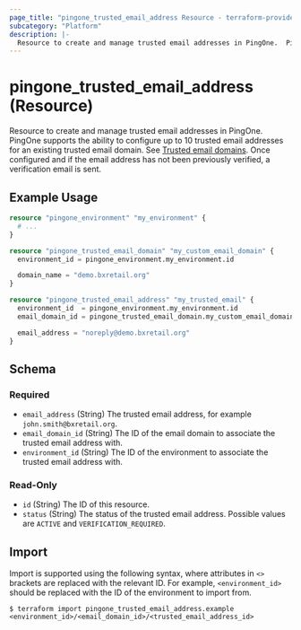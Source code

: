 ```yaml
---
page_title: "pingone_trusted_email_address Resource - terraform-provider-pingone"
subcategory: "Platform"
description: |-
  Resource to create and manage trusted email addresses in PingOne.  PingOne supports the ability to configure up to 10 trusted email addresses for an existing trusted email domain. See Trusted email domains https://apidocs.pingidentity.com/pingone/platform/v1/api/#trusted-email-domains.  Once configured and if the email address has not been previously verified, a verification email is sent.
---
```


# pingone_trusted_email_address (Resource)

Resource to create and manage trusted email addresses in PingOne.  PingOne supports the ability to configure up to 10 trusted email addresses for an existing trusted email domain. See [Trusted email domains](https://apidocs.pingidentity.com/pingone/platform/v1/api/#trusted-email-domains).  Once configured and if the email address has not been previously verified, a verification email is sent.

## Example Usage

```terraform
resource "pingone_environment" "my_environment" {
  # ...
}

resource "pingone_trusted_email_domain" "my_custom_email_domain" {
  environment_id = pingone_environment.my_environment.id

  domain_name = "demo.bxretail.org"
}

resource "pingone_trusted_email_address" "my_trusted_email" {
  environment_id  = pingone_environment.my_environment.id
  email_domain_id = pingone_trusted_email_domain.my_custom_email_domain.id

  email_address = "noreply@demo.bxretail.org"
}
```

<!-- schema generated by tfplugindocs -->
## Schema

### Required

- `email_address` (String) The trusted email address, for example `john.smith@bxretail.org`.
- `email_domain_id` (String) The ID of the email domain to associate the trusted email address with.
- `environment_id` (String) The ID of the environment to associate the trusted email address with.

### Read-Only

- `id` (String) The ID of this resource.
- `status` (String) The status of the trusted email address.  Possible values are `ACTIVE` and `VERIFICATION_REQUIRED`.

## Import

Import is supported using the following syntax, where attributes in `<>` brackets are replaced with the relevant ID.  For example, `<environment_id>` should be replaced with the ID of the environment to import from.

```shell
$ terraform import pingone_trusted_email_address.example <environment_id>/<email_domain_id>/<trusted_email_address_id>
```
